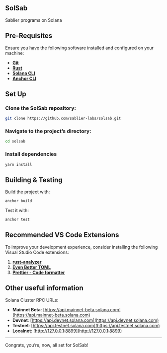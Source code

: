 ## SolSab

Sablier programs on Solana

## Pre-Requisites

Ensure you have the following software installed and configured on your machine:

- **[Git](https://git-scm.com/downloads)**
- **[Rust](https://rust-lang.org/tools/install)**
- **[Solana CLI](https://www.anchor-lang.com/docs/installation#solana-cli-basics)**
- **[Anchor CLI](https://www.anchor-lang.com/docs/installation#install-anchor-cli)**

## Set Up

### Clone the SolSab repository:

```bash
git clone https://github.com/sablier-labs/solsab.git
```

### Navigate to the project’s directory:

```bash
cd solsab
```

### Install dependencies

```bash
yarn install
```

## Building & Testing

Build the project with:

```bash
anchor build
```

Test it with:

```bash
anchor test
```

## Recommended VS Code Extensions

To improve your development experience, consider installing the following Visual Studio Code extensions:

1. **[rust-analyzer](https://marketplace.visualstudio.com/items?itemName=rust-lang.rust-analyzer)**
2. **[Even Better TOML](https://marketplace.visualstudio.com/items?itemName=tamasfe.even-better-toml)**
3. **[Prettier - Code formatter](https://marketplace.visualstudio.com/items?itemName=esbenp.prettier-vscode)**

## Other useful information

Solana Cluster RPC URLs:

- **Mainnet Beta**: [https://api.mainnet-beta.solana.com](https://api.mainnet-beta.solana.com)
- **Devnet**: [https://api.devnet.solana.com](https://api.devnet.solana.com)
- **Testnet**: [https://api.testnet.solana.com](https://api.testnet.solana.com)
- **Localnet**: [http://127.0.0.1:8899](http://127.0.0.1:8899)

---

Congrats, you’re, now, all set for SolSab!
